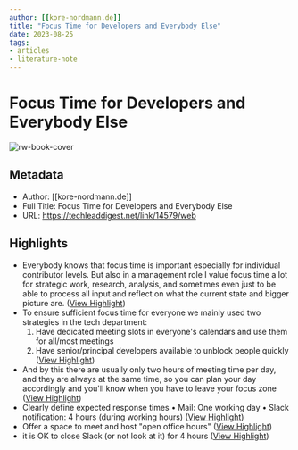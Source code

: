 ```yaml
---
author: [[kore-nordmann.de]]
title: "Focus Time for Developers and Everybody Else"
date: 2023-08-25
tags: 
- articles
- literature-note
---
```

# Focus Time for Developers and Everybody Else

![rw-book-cover](https://kore-nordmann.de/blog/card/focus_time_for_developers_and_everybody_else.png)

## Metadata
- Author: [[kore-nordmann.de]]
- Full Title: Focus Time for Developers and Everybody Else
- URL: https://techleaddigest.net/link/14579/web

## Highlights
- Everybody knows that focus time is important especially for individual contributor levels. But also in a management role I value focus time a lot for strategic work, research, analysis, and sometimes even just to be able to process all input and reflect on what the current state and bigger picture are. ([View Highlight](https://read.readwise.io/read/01grw3vr9r093epqp0608g85e1))
- To ensure sufficient focus time for everyone we mainly used two strategies in the tech department:
  1. Have dedicated meeting slots in everyone's calendars and use them for all/most meetings
  2. Have senior/principal developers available to unblock people quickly ([View Highlight](https://read.readwise.io/read/01grw3y4c405g3t5157qpcr5s4))
- And by this there are usually only two hours of meeting time per day, and they are always at the same time, so you can plan your day accordingly and you'll know when you have to leave your focus zone ([View Highlight](https://read.readwise.io/read/01grw42xjgjffdjfj091svjdgk))
- Clearly define expected response times
  • Mail: One working day
  • Slack notification: 4 hours (during working hours) ([View Highlight](https://read.readwise.io/read/01grw43k9v3jat5d8x2t0gqyrh))
- Offer a space to meet and host "open office hours" ([View Highlight](https://read.readwise.io/read/01grw43ykavv6f1j6sad10xyf1))
- it is OK to close Slack (or not look at it) for 4 hours ([View Highlight](https://read.readwise.io/read/01grw44ga6wkyrbxegfztxd230))
